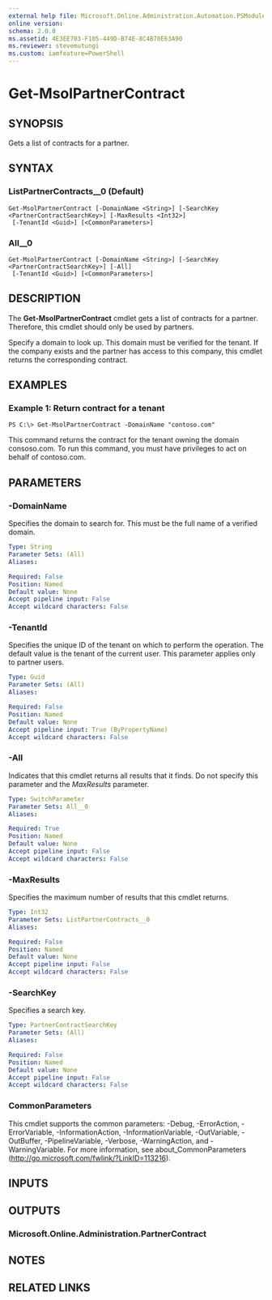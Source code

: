 ```yaml
---
external help file: Microsoft.Online.Administration.Automation.PSModule.dll-Help.xml
online version:
schema: 2.0.0
ms.assetid: 4E3EE703-F105-449D-B74E-8C4B70E63A90
ms.reviewer: stevemutungi
ms.custom: iamfeature=PowerShell
---
```


# Get-MsolPartnerContract

## SYNOPSIS
Gets a list of contracts for a partner.

## SYNTAX

### ListPartnerContracts__0 (Default)
```
Get-MsolPartnerContract [-DomainName <String>] [-SearchKey <PartnerContractSearchKey>] [-MaxResults <Int32>]
 [-TenantId <Guid>] [<CommonParameters>]
```

### All__0
```
Get-MsolPartnerContract [-DomainName <String>] [-SearchKey <PartnerContractSearchKey>] [-All]
 [-TenantId <Guid>] [<CommonParameters>]
```

## DESCRIPTION
The **Get-MsolPartnerContract** cmdlet gets a list of contracts for a partner.
Therefore, this cmdlet should only be used by partners.

Specify a domain to look up.
This domain must be verified for the tenant.
If the company exists and the partner has access to this company, this cmdlet returns the corresponding contract.

## EXAMPLES

### Example 1: Return contract for a tenant
```
PS C:\> Get-MsolPartnerContract -DomainName "contoso.com"
```

This command returns the contract for the tenant owning the domain consoso.com.
To run this command, you must have privileges to act on behalf of contoso.com.

## PARAMETERS

### -DomainName
Specifies the domain to search for.
This must be the full name of a verified domain.

```yaml
Type: String
Parameter Sets: (All)
Aliases:

Required: False
Position: Named
Default value: None
Accept pipeline input: False
Accept wildcard characters: False
```

### -TenantId
Specifies the unique ID of the tenant on which to perform the operation.
The default value is the tenant of the current user.
This parameter applies only to partner users.

```yaml
Type: Guid
Parameter Sets: (All)
Aliases:

Required: False
Position: Named
Default value: None
Accept pipeline input: True (ByPropertyName)
Accept wildcard characters: False
```

### -All
Indicates that this cmdlet returns all results that it finds.
Do not specify this parameter and the _MaxResults_ parameter.

```yaml
Type: SwitchParameter
Parameter Sets: All__0
Aliases:

Required: True
Position: Named
Default value: None
Accept pipeline input: False
Accept wildcard characters: False
```

### -MaxResults
Specifies the maximum number of results that this cmdlet returns.

```yaml
Type: Int32
Parameter Sets: ListPartnerContracts__0
Aliases:

Required: False
Position: Named
Default value: None
Accept pipeline input: False
Accept wildcard characters: False
```

### -SearchKey
Specifies a search key.

```yaml
Type: PartnerContractSearchKey
Parameter Sets: (All)
Aliases:

Required: False
Position: Named
Default value: None
Accept pipeline input: False
Accept wildcard characters: False
```

### CommonParameters
This cmdlet supports the common parameters: -Debug, -ErrorAction, -ErrorVariable, -InformationAction, -InformationVariable, -OutVariable, -OutBuffer, -PipelineVariable, -Verbose, -WarningAction, and -WarningVariable. For more information, see about_CommonParameters (http://go.microsoft.com/fwlink/?LinkID=113216).

## INPUTS

## OUTPUTS

### Microsoft.Online.Administration.PartnerContract

## NOTES

## RELATED LINKS
